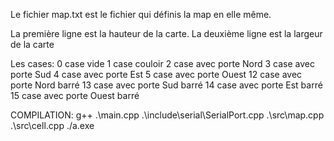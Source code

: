 Le fichier map.txt est le fichier qui définis la map en elle même. 

La première ligne est la hauteur de la carte.
La deuxième ligne est la largeur de la carte

Les cases:
0 case vide
1 case couloir
2 case avec porte Nord
3 case avec porte Sud
4 case avec porte Est
5 case avec porte Ouest
12 case avec porte Nord barré
13 case avec porte Sud barré
14 case avec porte Est barré
15 case avec porte Ouest barré



COMPILATION:
g++ .\main.cpp .\include\serial\SerialPort.cpp .\src\map.cpp .\src\cell.cpp
./a.exe

